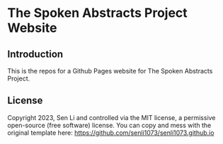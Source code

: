 # The Spoken Abstracts Project Website

## Introduction

This is the repos for a Github Pages website for The Spoken Abstracts Project.



## License

Copyright 2023, Sen Li and controlled via the MIT license, a permissive open-source (free software) license. 
You can copy and mess with the original template here:
https://github.com/senli1073/senli1073.github.io

